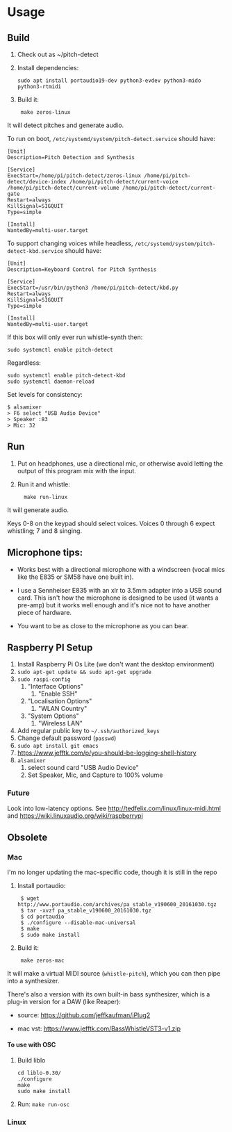 # Usage

## Build

1. Check out as ~/pitch-detect

2. Install dependencies:
   ```
   sudo apt install portaudio19-dev python3-evdev python3-mido python3-rtmidi
   ```

3. Build it:
   ```
    make zeros-linux
   ```

It will detect pitches and generate audio.

To run on boot, `/etc/systemd/system/pitch-detect.service` should have:

```
[Unit]
Description=Pitch Detection and	Synthesis

[Service]
ExecStart=/home/pi/pitch-detect/zeros-linux /home/pi/pitch-detect/device-index /home/pi/pitch-detect/current-voice /home/pi/pitch-detect/current-volume /home/pi/pitch-detect/current-gate
Restart=always
KillSignal=SIGQUIT
Type=simple

[Install]
WantedBy=multi-user.target
```

To support changing voices while headless,
`/etc/systemd/system/pitch-detect-kbd.service` should have:

```
[Unit]
Description=Keyboard Control for Pitch Synthesis

[Service]
ExecStart=/usr/bin/python3 /home/pi/pitch-detect/kbd.py
Restart=always
KillSignal=SIGQUIT
Type=simple

[Install]
WantedBy=multi-user.target
```

If this box will only ever run whistle-synth then:

```
sudo systemctl enable pitch-detect
```

Regardless:

```
sudo systemctl enable pitch-detect-kbd
sudo systemctl daemon-reload
```

Set levels for consistency:

```
$ alsamixer
> F6 select "USB Audio Device"
> Speaker :83
> Mic: 32
```

## Run

1. Put on headphones, use a directional mic, or otherwise avoid letting the
   output of this program mix with the input.

2. Run it and whistle:
   ```
     make run-linux
   ```

It will generate audio.

Keys 0-8 on the keypad should select voices.  Voices 0 through 6
expect whistling; 7 and 8 singing.

## Microphone tips:

* Works best with a directional microphone with a windscreen (vocal mics like
  the E835 or SM58 have one built in).

* I use a Sennheiser E835 with an xlr to 3.5mm adapter into a USB
  sound card.  This isn't how the microphone is designed to be used
  (it wants a pre-amp) but it works well enough and it's nice not to
  have another piece of hardware.

* You want to be as close to the microphone as you can bear.

## Raspberry PI Setup

1. Install Raspberry Pi Os Lite (we don't want the desktop environment)
1. `sudo apt-get update && sudo apt-get upgrade`
1. `sudo raspi-config`
    1. "Interface Options"
        1. "Enable SSH"
    1. "Localisation Options"
        1. "WLAN Country"
    1. "System Options"
        1. "Wireless LAN"
1. Add regular public key to `~/.ssh/authorized_keys`
1. Change default password (`passwd`) 
1. `sudo apt install git emacs`
1. https://www.jefftk.com/p/you-should-be-logging-shell-history
1. `alsamixer`
    1. select sound card "USB Audio Device"
    1. Set Speaker, Mic, and Capture to 100% volume

### Future

Look into low-latency options.  See http://tedfelix.com/linux/linux-midi.html
and https://wiki.linuxaudio.org/wiki/raspberrypi

## Obsolete

### Mac

I'm no longer updating the mac-specific code, though it is still in the repo

1. Install portaudio:
   ```
    $ wget http://www.portaudio.com/archives/pa_stable_v190600_20161030.tgz
    $ tar -xvzf pa_stable_v190600_20161030.tgz
    $ cd portaudio
    $ ./configure --disable-mac-universal
    $ make
    $ sudo make install
   ```

2. Build it:
   ```
    make zeros-mac
   ```

It will make a virtual MIDI source (`whistle-pitch`), which you can then pipe
into a synthesizer.

There's also a version with its own built-in bass synthesizer, which is a
plug-in version for a DAW (like Reaper):

* source: https://github.com/jeffkaufman/iPlug2

* mac vst: https://www.jefftk.com/BassWhistleVST3-v1.zip


#### To use with OSC

1. Build liblo
   ```
   cd liblo-0.30/
   ./configure
   make
   sudo make install
   ```

2. Run: `make run-osc`

### Linux

